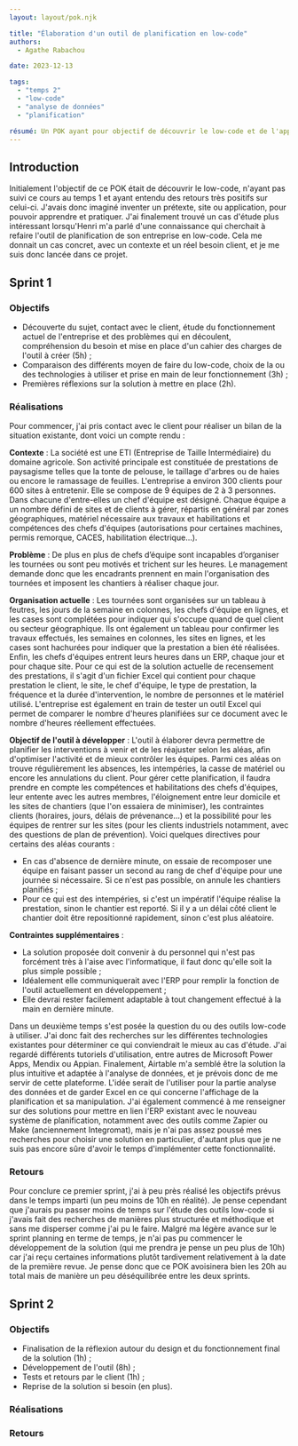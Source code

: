 ```yaml
---
layout: layout/pok.njk

title: "Élaboration d'un outil de planification en low-code"
authors:
  - Agathe Rabachou

date: 2023-12-13

tags: 
  - "temps 2"
  - "low-code"
  - "analyse de données"
  - "planification"

résumé: Un POK ayant pour objectif de découvrir le low-code et de l'appliquer à un exemple concret en analyse de données.
---
```

## Introduction

Initialement l'objectif de ce POK était de découvrir le low-code, n'ayant pas suivi ce cours au temps 1 et ayant entendu des retours très positifs sur celui-ci. J'avais donc imaginé inventer un prétexte, site ou application, pour pouvoir apprendre et pratiquer. J'ai finalement trouvé un cas d'étude plus intéressant lorsqu'Henri m'a parlé d'une connaissance qui cherchait à refaire l'outil de planification de son entreprise en low-code. Cela me donnait un cas concret, avec un contexte et un réel besoin client, et je me suis donc lancée dans ce projet.

## Sprint 1

### Objectifs

- Découverte du sujet, contact avec le client, étude du fonctionnement actuel de l'entreprise et des problèmes qui en découlent, compréhension du besoin et mise en place d'un cahier des charges de l'outil à créer (5h) ;
- Comparaison des différents moyen de faire du low-code, choix de la ou des technologies à utiliser et prise en main de leur fonctionnement (3h) ;
- Premières réflexions sur la solution à mettre en place (2h).

### Réalisations

Pour commencer, j'ai pris contact avec le client pour réaliser un bilan de la situation existante, dont voici un compte rendu :

**Contexte** : La société est une ETI (Entreprise de Taille Intermédiaire) du domaine agricole. Son activité principale est constituée de prestations de paysagisme telles que la tonte de pelouse, le taillage d'arbres ou de haies ou encore le ramassage de feuilles. L'entreprise a environ 300 clients pour 600 sites à entretenir. Elle se compose de 9 équipes de 2 à 3 personnes. Dans chacune d'entre-elles un chef d'équipe est désigné. Chaque équipe a un nombre défini de sites et de clients à gérer, répartis en général par zones géographiques, matériel nécessaire aux travaux et habilitations et compétences des chefs d'équipes (autorisations pour certaines machines, permis remorque, CACES, habilitation électrique...).

**Problème** : De plus en plus de chefs d’équipe sont incapables d’organiser les tournées ou sont peu motivés et trichent sur les heures. Le management demande donc que les encadrants prennent en main l'organisation des tournées et imposent les chantiers à réaliser chaque jour.

**Organisation actuelle** : Les tournées sont organisées sur un tableau à feutres, les jours de la semaine en colonnes, les chefs d'équipe en lignes, et les cases sont complétées pour indiquer qui s'occupe quand de quel client ou secteur géographique. Ils ont également un tableau pour confirmer les travaux effectués, les semaines en colonnes, les sites en lignes, et les cases sont hachurées pour indiquer que la prestation a bien été réalisées. Enfin, les chefs d'équipes entrent leurs heures dans un ERP, chaque jour et pour chaque site.
Pour ce qui est de la solution actuelle de recensement des prestations, il s'agit d'un fichier Excel qui contient pour chaque prestation le client, le site, le chef d'équipe, le type de prestation, la fréquence et la durée d'intervention, le nombre de personnes et le matériel utilisé. L'entreprise est également en train de tester un outil Excel qui permet de comparer le nombre d'heures planifiées sur ce document avec le nombre d'heures réellement effectuées.

**Objectif de l'outil à développer** : L'outil à élaborer devra permettre de planifier les interventions à venir et de les réajuster selon les aléas, afin d'optimiser l'activité et de mieux contrôler les équipes. Parmi ces aléas on trouve régulièrement les absences, les intempéries, la casse de matériel ou encore les annulations du client. Pour gérer cette planification, il faudra prendre en compte les compétences et habilitations des chefs d'équipes, leur entente avec les autres membres, l'éloignement entre leur domicile et les sites de chantiers (que l'on essaiera de minimiser), les contraintes clients (horaires, jours, délais de prévenance...) et la possibilité pour les équipes de rentrer sur les sites (pour les clients industriels notamment, avec des questions de plan de prévention).
Voici quelques directives pour certains des aléas courants :
- En cas d'absence de dernière minute, on essaie de recomposer une équipe en faisant passer un second au rang de chef d'équipe pour une journée si nécessaire. Si ce n'est pas possible, on annule les chantiers planifiés ;
- Pour ce qui est des intempéries, si c'est un impératif l'équipe réalise la prestation, sinon le chantier est reporté. Si il y a un délai côté client le chantier doit être repositionné rapidement, sinon c'est plus aléatoire.

**Contraintes supplémentaires** :
- La solution proposée doit convenir à du personnel qui n'est pas forcément très à l'aise avec l'informatique, il faut donc qu'elle soit la plus simple possible ;
- Idéalement elle communiquerait avec l'ERP pour remplir la fonction de l'outil actuellement en développement ;
- Elle devrai rester facilement adaptable à tout changement effectué à la main en dernière minute.


Dans un deuxième temps s'est posée la question du ou des outils low-code à utiliser. J'ai donc fait des recherches sur les différentes technologies existantes pour déterminer ce qui conviendrait le mieux au cas d'étude. J'ai regardé différents tutoriels d'utilisation, entre autres de Microsoft Power Apps, Mendix ou Appian. Finalement, Airtable m'a semblé être la solution la plus intuitive et adaptée à l'analyse de données, et je prévois donc de me servir de cette plateforme. L'idée serait de l'utiliser pour la partie analyse des données et de garder Excel en ce qui concerne l'affichage de la planification et sa manipulation.
J'ai également commencé à me renseigner sur des solutions pour mettre en lien  l'ERP existant avec le nouveau système de planification, notamment avec des outils comme Zapier ou Make (anciennement Integromat), mais je n'ai pas assez poussé mes recherches pour choisir une solution en particulier, d'autant plus que je ne suis pas encore sûre d'avoir le temps d'implémenter cette fonctionnalité.

### Retours

Pour conclure ce premier sprint, j'ai à peu près réalisé les objectifs prévus dans le temps imparti (un peu moins de 10h en réalité). Je pense cependant que j'aurais pu passer moins de temps sur l'étude des outils low-code si j'avais fait des recherches de manières plus structurée et méthodique et sans me disperser comme j'ai pu le faire.
Malgré ma légère avance sur le sprint planning en terme de temps, je n'ai pas pu commencer le développement de la solution (qui me prendra je pense un peu plus de 10h) car j'ai reçu certaines informations plutôt tardivement relativement à la date de la première revue. Je pense donc que ce POK avoisinera bien les 20h au total mais de manière un peu déséquilibrée entre les deux sprints.

## Sprint 2

### Objectifs

- Finalisation de la réflexion autour du design et du fonctionnement final de la solution (1h) ;
- Développement de l'outil (8h) ;
- Tests et retours par le client (1h) ;
- Reprise de la solution si besoin (en plus).

### Réalisations



### Retours